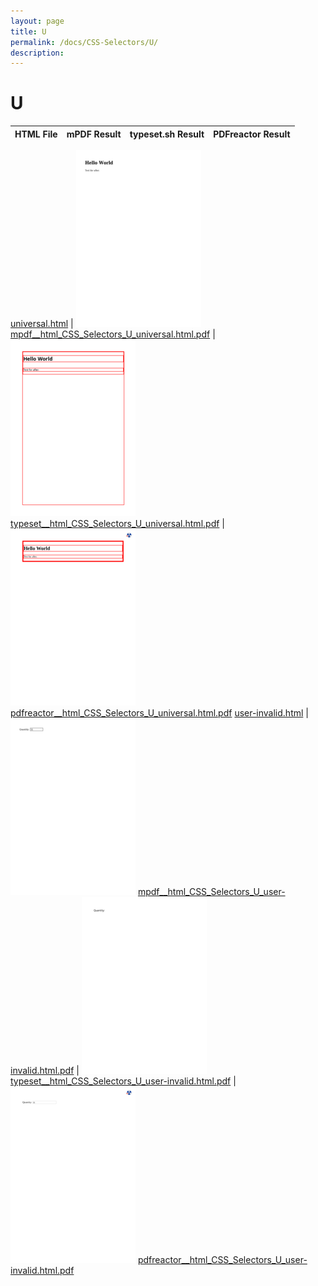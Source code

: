 ```yaml
---
layout: page
title: U
permalink: /docs/CSS-Selectors/U/
description: 
---
```


# U
HTML File | mPDF Result | typeset.sh Result | PDFreactor Result
------------ | ------------- | ------------- | -------------

[universal.html](/html/CSS%20Selectors/U/universal.html) | ![](result/mpdf__html_CSS_Selectors_U_universal.html.png) [mpdf__html_CSS_Selectors_U_universal.html.pdf](result/mpdf__html_CSS_Selectors_U_universal.html.pdf) | ![](result/typeset__html_CSS_Selectors_U_universal.html.png) [typeset__html_CSS_Selectors_U_universal.html.pdf](result/typeset__html_CSS_Selectors_U_universal.html.pdf) | ![](result/pdfreactor__html_CSS_Selectors_U_universal.html.png) [pdfreactor__html_CSS_Selectors_U_universal.html.pdf](result/pdfreactor__html_CSS_Selectors_U_universal.html.pdf)
[user-invalid.html](/html/CSS%20Selectors/U/user-invalid.html) | ![](result/mpdf__html_CSS_Selectors_U_user-invalid.html.png) [mpdf__html_CSS_Selectors_U_user-invalid.html.pdf](result/mpdf__html_CSS_Selectors_U_user-invalid.html.pdf) | ![](result/typeset__html_CSS_Selectors_U_user-invalid.html.png) [typeset__html_CSS_Selectors_U_user-invalid.html.pdf](result/typeset__html_CSS_Selectors_U_user-invalid.html.pdf) | ![](result/pdfreactor__html_CSS_Selectors_U_user-invalid.html.png) [pdfreactor__html_CSS_Selectors_U_user-invalid.html.pdf](result/pdfreactor__html_CSS_Selectors_U_user-invalid.html.pdf)
